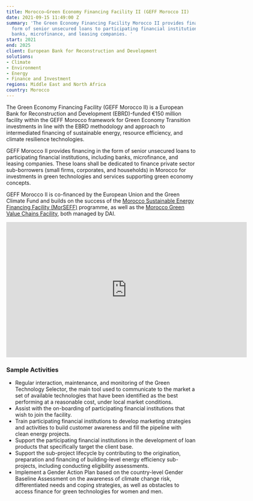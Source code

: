 ```yaml
---
title: Morocco—Green Economy Financing Facility II (GEFF Morocco II)
date: 2021-09-15 11:49:00 Z
summary: 'The Green Economy Financing Facility Morocco II provides financing in the
  form of senior unsecured loans to participating financial institutions, including
  banks, microfinance, and leasing companies. '
start: 2021
end: 2025
client: European Bank for Reconstruction and Development
solutions:
- Climate
- Environment
- Energy
- Finance and Investment
regions: Middle East and North Africa
country: Morocco
---
```


The Green Economy Financing Facility (GEFF Morocco II) is a European Bank for Reconstruction and Development (EBRD)-funded €150 million facility within the GEFF Morocco framework for Green Economy Transition investments in line with the EBRD methodology and approach to intermediated financing of sustainable energy, resource efficiency, and climate resilience technologies.

GEFF Morocco II provides financing in the form of senior unsecured loans to participating financial institutions, including banks, microfinance, and leasing companies. These loans shall be dedicated to finance private sector sub-borrowers (small firms, corporates, and households) in Morocco for investments in green technologies and services supporting green economy concepts.

GEFF Morocco II is co-financed by the European Union and the Green Climate Fund and builds on the success of the [Morocco Sustainable Energy Financing Facility (MorSEFF)](https://www.dai.com/our-work/projects/morocco-sustainable-energy-financing-facility-morseff) programme, as well as the [Morocco Green Value Chains Facility](https://www.dai.com/our-work/projects/morocco-green-value-chains-morocco-gvc), both managed by DAI. 

<iframe src="https://player.vimeo.com/video/694410558?h=2a990d9f47" width="640" height="360" frameborder="0" allow="autoplay; fullscreen; picture-in-picture" allowfullscreen></iframe>

### Sample Activities

* Regular interaction, maintenance, and monitoring of the Green Technology Selector, the main tool used to communicate to the market a set of available technologies that have been identified as the best performing at a reasonable cost, under local market conditions.
* Assist with the on-boarding of participating financial institutions that wish to join the facility.
* Train participating financial institutions to develop marketing strategies and activities to build customer awareness and fill the pipeline with clean energy projects.
* Support the participating financial institutions in the development of loan products that specifically target the client base.
* Support the sub-project lifecycle by contributing to the origination, preparation and financing of building-level energy efficiency sub-projects, including conducting eligibility assessments. 
* Implement a Gender Action Plan based on the country-level Gender Baseline Assessment on the awareness of climate change risk, differentiated needs and coping strategies, as well as obstacles to access finance for green technologies for women and men.